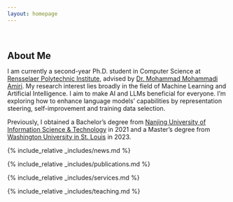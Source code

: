 ```yaml
---
layout: homepage
---
```


<h1 id="about-me"></h1>

<h2 style="margin: 60px 0px 10px;">About Me</h2>

I am currently a second-year Ph.D. student in Computer Science at [Rensselaer Polytechnic Institute](https://www.rpi.edu/), advised by [Dr. Mohammad Mohammadi Amiri](https://mmamiri.github.io/). 
My research interest lies broadly in the field of Machine Learning and Artificial Intelligence. I aim to make AI and LLMs beneficial for everyone. I’m exploring how to enhance language models’ capabilities by representation steering, self-improvement and training data selection.

Previously, I obtained a Bachelor’s degree from [Nanjing University of Information Science & Technology](https://en.nuist.edu.cn/main.psp) in 2021 and a Master’s degree from 
[Washington University in St. Louis](https://washu.edu/) in 2023. 

<!-- <b style='color:red;'> . </b> -->

<!--
<strong style="color:#e74d3c; font-weight:600"><strong style="color:#e74d3c; font-weight:600">I am currently on the 2023-2024 academic job market, looking for faculty positions in CS, CSE, ECE, IEOR, etc., related to Artificial Intelligence, Computer Vision, and Machine Learning. Please feel free to contact me if you are interested. I am also happy to give talks on my research in related seminars.</strong></strong>
-->

{% include_relative _includes/news.md %}

{% include_relative _includes/publications.md %}

{% include_relative _includes/services.md %}

{% include_relative _includes/teaching.md %}
